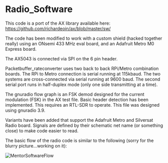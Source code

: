 # Radio_Software

This code is a port of the AX library available here:  https://github.com/richardeoin/ax/blob/master/sw/

The code has been modified to work with a custom shield (hacked together really) using an ONsemi 433 MHz eval board,
and an Adafruit Metro M0 Express board.

The AX5043 is connected via SPI on the 6 pin header.

Packetbuffer_rateconverter uses two back to back RPi/Metro combination boards.  The RPi to Metro connection is serial running at 115kbaud.  The two systems are cross-connected via serial running at 9600 baud.  The second serial port runs in half-duplex mode (only one side transmitting at a time).

The gnuradio flow graph is an FSK demod designed for the current modulation (FSK) in the AX test file.  Basic header detection has been implemented.
This requires an RTL-SDR to operate.  This file was designed using gnuradio 3.9.

Variants have been added that support the Adafruit Metro and Silversat Radio board.  Signals are defined by their schematic net name (or something close) to make code easier to read.

The basic flow of the radio code is similar to the following (sorry for the blurry picture...working on it):

![MentorSoftwareFlow](https://user-images.githubusercontent.com/64690557/226452912-a95c7d89-4dbf-4f0e-aab0-512bea8a7ebd.jpg)
